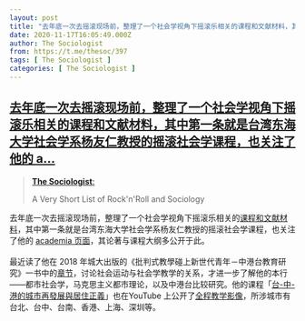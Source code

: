 ```yaml
---
layout: post
title: "去年底一次去摇滚现场前，整理了一个社会学视角下摇滚乐相关的课程和文献材料，其中第一条就是台湾东海大学社会学系杨友仁教授的摇滚社会学课程，也关注了他的 a"
date: 2020-11-17T16:05:49.000Z
author: The Sociologist
from: https://t.me/thesoc/397
tags: [ The Sociologist ]
categories: [ The Sociologist ]
---
```

<!--1605629149000-->
[去年底一次去摇滚现场前，整理了一个社会学视角下摇滚乐相关的课程和文献材料，其中第一条就是台湾东海大学社会学系杨友仁教授的摇滚社会学课程，也关注了他的 a...](https://t.me/thesoc/397)
------

<div>
<blockquote>                                    <p><a href="https://t.me/thesoc/155"><strong>The Sociologist</strong>:</a></p>                                                                        <p>A Very Short List of Rock'n'Roll and Sociology</p>                                </blockquote><p>去年底一次去摇滚现场前，整理了一个社会学视角下摇滚乐相关的<a href="https://t.me/thesoc/155" target="_blank" rel="noopener" onclick="return confirm('Open this link?\n\n'+this.href);">课程和文献材料</a>，其中第一条就是台湾东海大学社会学系杨友仁教授的摇滚社会学课程，也关注了他的 <a href="https://thu.academia.edu/DanielYang" target="_blank" rel="noopener" onclick="return confirm('Open this link?\n\n'+this.href);">academia 页面</a>，其论著与课程大纲多公开于此。<br><br>最近读了他在 2018 年城大出版的《批判式教學碰上新世代青年－中港台教育研究》一书中的<a href="https://www.academia.edu/37424652/%E5%A6%82%E4%BD%95%E5%B0%8D%E8%B1%A1%E5%8C%96_%E5%A6%82%E4%BD%95%E5%85%A7%E5%9C%A8%E5%8C%96_%E9%97%9C%E6%96%BC%E7%A4%BE%E6%9C%83%E9%81%8B%E5%8B%95%E8%88%87%E7%A4%BE%E6%9C%83%E5%AD%B8%E6%95%99%E5%AD%B8%E7%9A%84%E7%B6%93%E9%A9%97%E5%8F%8D%E6%80%9D%E8%88%87%E5%B1%95%E6%9C%9B" target="_blank" rel="noopener" onclick="return confirm('Open this link?\n\n'+this.href);">章节</a>，讨论社会运动与社会学教学的关系，才进一步了解他的本行——都市社会学，马克思主义都市理论，以及中港台比较研究。他的课程「<a href="https://www.academia.edu/28437631/%E5%8F%B0_%E4%B8%AD_%E6%B8%AF%E5%9F%8E%E5%B8%82%E5%86%8D%E7%99%BC%E5%B1%95%E8%88%87%E5%B1%85%E4%BD%8F%E6%AD%A3%E7%BE%A9%E8%AA%B2%E7%A8%8B%E5%A4%A7%E7%B6%B1_%E6%9D%B1%E6%B5%B7%E5%A4%A7%E5%AD%B8%E7%A4%BE%E6%9C%83%E7%B3%BB_%E9%80%9A%E8%AD%98%E6%95%99%E8%82%B2%E4%B8%AD%E5%BF%83_20160913_pdf" target="_blank" rel="noopener" onclick="return confirm('Open this link?\n\n'+this.href);">台-中-港的城市再發展與居住正義</a>」也在YouTube 上公开了<a href="https://www.youtube.com/playlist?list=PLH8xgzHzgIvsARGaKXKbm0DVM-9Pscfij" target="_blank" rel="noopener" onclick="return confirm('Open this link?\n\n'+this.href);">全程教学影像</a>，所涉城市有台北、台中、台南、香港、上海、深圳等。</p>
</div>

